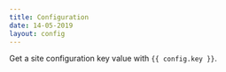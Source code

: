 ```yaml
---
title: Configuration
date: 14-05-2019
layout: config
---
```

Get a site configuration key value with `{{ config.key }}`.
